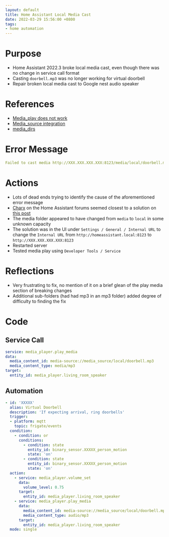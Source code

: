 ```yaml
---
layout: default
title: Home Assistant Local Media Cast
date: 2022-03-29 15:56:00 +0800
tags:
- home automation
---
```


# Purpose
- Home Assistant 2022.3 broke local media cast, even though there was no change in service call format
- Casting `doorbell.mp3` was no longer working for virtual doorbell
- Repair broken local media cast to Google nest audio speaker


# References
- [Media_play does not work](https://community.home-assistant.io/t/media-play-does-not-work/241696/36)
- [Media_source integration](https://www.home-assistant.io/integrations/media_source/)
- [media_dirs](https://www.home-assistant.io/docs/configuration/basic/#media_dirs)

# Error Message
```yaml
Failed to cast media http://XXX.XXX.XXX.XXX:8123/media/local/doorbell.mp3?authSig=XXXXXXXXX from internal_url (http://XXX.XXX.XXX.XXX:8123). Please make sure the URL is: Reachable from the cast device and either a publicly resolvable hostname or an IP address
```

# Actions
- Lots of dead ends trying to identify the cause of the aforementioned error message
- [Charx](https://community.home-assistant.io/u/Charx) on the Home Assistant forums seemed closest to a solution on [this post](https://community.home-assistant.io/t/media-play-does-not-work/241696/36)
- The media folder appeared to have changed from `media` to `local` in some unknown capacity
- The solution was in the UI under `Settings / General / Internal URL` to change the `Internal URL` from `http://homeassistant.local:8123` to `http://XXX.XXX.XXX.XXX:8123`
- Restarted server
- Tested media play using `Developer Tools / Service`

# Reflections
- Very frustrating to fix, no mention of it on a brief glean of the play media section of breaking changes
- Additional sub-folders (had had mp3 in an mp3 folder) added degree of difficulty to finding the fix


# Code

## Service Call
```yaml
service: media_player.play_media
data:
  media_content_id: media-source://media_source/local/doorbell.mp3
  media_content_type: media/mp3
target:
  entity_id: media_player.living_room_speaker
```

## Automation
```yaml
- id: 'XXXXX'
  alias: Virtual Doorbell
  description: 'If expecting arrival, ring doorbells'
  trigger:
  - platform: mqtt
    topic: frigate/events
  condition:
    - condition: or
      conditions:
        - condition: state
          entity_id: binary_sensor.XXXXX_person_motion
          state: 'on'
        - condition: state
          entity_id: binary_sensor.XXXXX_person_motion
          state: 'on'
  action:
    - service: media_player.volume_set
      data:
        volume_level: 0.75
      target:
        entity_id: media_player.living_room_speaker
    - service: media_player.play_media
      data:
        media_content_id: media-source://media_source/local/doorbell.mp3
        media_content_type: audio/mp3
      target:
        entity_id: media_player.living_room_speaker
  mode: single
```